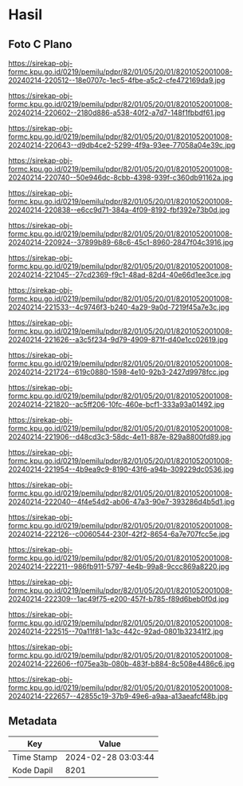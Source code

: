 # Hasil

## Foto C Plano

https://sirekap-obj-formc.kpu.go.id/0219/pemilu/pdpr/82/01/05/20/01/8201052001008-20240214-220512--18e0707c-1ec5-4fbe-a5c2-cfe472169da9.jpg

https://sirekap-obj-formc.kpu.go.id/0219/pemilu/pdpr/82/01/05/20/01/8201052001008-20240214-220602--2180d886-a538-40f2-a7d7-148f1fbbdf61.jpg

https://sirekap-obj-formc.kpu.go.id/0219/pemilu/pdpr/82/01/05/20/01/8201052001008-20240214-220643--d9db4ce2-5299-4f9a-93ee-77058a04e39c.jpg

https://sirekap-obj-formc.kpu.go.id/0219/pemilu/pdpr/82/01/05/20/01/8201052001008-20240214-220740--50e946dc-8cbb-4398-939f-c360db91162a.jpg

https://sirekap-obj-formc.kpu.go.id/0219/pemilu/pdpr/82/01/05/20/01/8201052001008-20240214-220838--e6cc9d71-384a-4f09-8192-fbf392e73b0d.jpg

https://sirekap-obj-formc.kpu.go.id/0219/pemilu/pdpr/82/01/05/20/01/8201052001008-20240214-220924--37899b89-68c6-45c1-8960-2847f04c3916.jpg

https://sirekap-obj-formc.kpu.go.id/0219/pemilu/pdpr/82/01/05/20/01/8201052001008-20240214-221045--27cd2369-f9c1-48ad-82d4-40e66d1ee3ce.jpg

https://sirekap-obj-formc.kpu.go.id/0219/pemilu/pdpr/82/01/05/20/01/8201052001008-20240214-221533--4c9746f3-b240-4a29-9a0d-7219f45a7e3c.jpg

https://sirekap-obj-formc.kpu.go.id/0219/pemilu/pdpr/82/01/05/20/01/8201052001008-20240214-221626--a3c5f234-9d79-4909-871f-d40e1cc02619.jpg

https://sirekap-obj-formc.kpu.go.id/0219/pemilu/pdpr/82/01/05/20/01/8201052001008-20240214-221724--619c0880-1598-4e10-92b3-2427d9978fcc.jpg

https://sirekap-obj-formc.kpu.go.id/0219/pemilu/pdpr/82/01/05/20/01/8201052001008-20240214-221820--ac5ff206-10fc-460e-bcf1-333a93a01492.jpg

https://sirekap-obj-formc.kpu.go.id/0219/pemilu/pdpr/82/01/05/20/01/8201052001008-20240214-221906--d48cd3c3-58dc-4e11-887e-829a8800fd89.jpg

https://sirekap-obj-formc.kpu.go.id/0219/pemilu/pdpr/82/01/05/20/01/8201052001008-20240214-221954--4b9ea9c9-8190-43f6-a94b-309229dc0536.jpg

https://sirekap-obj-formc.kpu.go.id/0219/pemilu/pdpr/82/01/05/20/01/8201052001008-20240214-222040--4f4e54d2-ab06-47a3-90e7-393286d4b5d1.jpg

https://sirekap-obj-formc.kpu.go.id/0219/pemilu/pdpr/82/01/05/20/01/8201052001008-20240214-222126--c0060544-230f-42f2-8654-6a7e707fcc5e.jpg

https://sirekap-obj-formc.kpu.go.id/0219/pemilu/pdpr/82/01/05/20/01/8201052001008-20240214-222211--986fb911-5797-4e4b-99a8-9ccc869a8220.jpg

https://sirekap-obj-formc.kpu.go.id/0219/pemilu/pdpr/82/01/05/20/01/8201052001008-20240214-222309--1ac49f75-e200-457f-b785-f89d6beb0f0d.jpg

https://sirekap-obj-formc.kpu.go.id/0219/pemilu/pdpr/82/01/05/20/01/8201052001008-20240214-222515--70a11f81-1a3c-442c-92ad-0801b32341f2.jpg

https://sirekap-obj-formc.kpu.go.id/0219/pemilu/pdpr/82/01/05/20/01/8201052001008-20240214-222606--f075ea3b-080b-483f-b884-8c508e4486c6.jpg

https://sirekap-obj-formc.kpu.go.id/0219/pemilu/pdpr/82/01/05/20/01/8201052001008-20240214-222657--42855c19-37b9-49e6-a9aa-a13aeafcf48b.jpg


## Metadata

| Key        | Value               |
| ---------- | ------------------- |
| Time Stamp | 2024-02-28 03:03:44 |
| Kode Dapil | 8201                |



